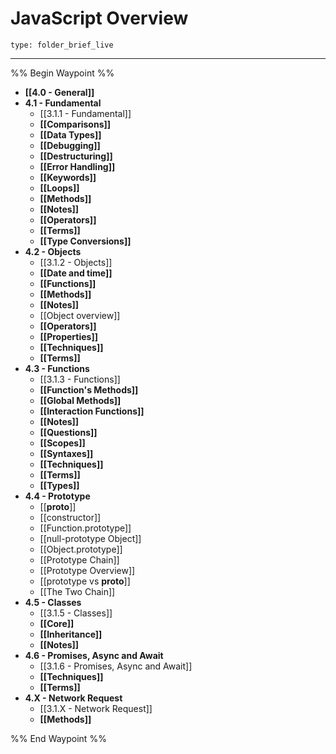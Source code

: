 # JavaScript Overview
 
```ccard
type: folder_brief_live
```
 
---

%% Begin Waypoint %%
- **[[4.0 - General]]**
- **4.1 - Fundamental**
	- [[3.1.1 - Fundamental]]
	- **[[Comparisons]]**
	- **[[Data Types]]**
	- **[[Debugging]]**
	- **[[Destructuring]]**
	- **[[Error Handling]]**
	- **[[Keywords]]**
	- **[[Loops]]**
	- **[[Methods]]**
	- **[[Notes]]**
	- **[[Operators]]**
	- **[[Terms]]**
	- **[[Type Conversions]]**
- **4.2 - Objects**
	- [[3.1.2 - Objects]]
	- **[[Date and time]]**
	- **[[Functions]]**
	- **[[Methods]]**
	- **[[Notes]]**
	- [[Object overview]]
	- **[[Operators]]**
	- **[[Properties]]**
	- **[[Techniques]]**
	- **[[Terms]]**
- **4.3 - Functions**
	- [[3.1.3 - Functions]]
	- **[[Function's Methods]]**
	- **[[Global Methods]]**
	- **[[Interaction Functions]]**
	- **[[Notes]]**
	- **[[Questions]]**
	- **[[Scopes]]**
	- **[[Syntaxes]]**
	- **[[Techniques]]**
	- **[[Terms]]**
	- **[[Types]]**
- **4.4 - Prototype**
	- [[__proto__]]
	- [[constructor]]
	- [[Function.prototype]]
	- [[null-prototype Object]]
	- [[Object.prototype]]
	- [[Prototype Chain]]
	- [[Prototype Overview]]
	- [[prototype vs __proto__]]
	- [[The Two Chain]]
- **4.5 - Classes**
	- [[3.1.5 - Classes]]
	- **[[Core]]**
	- **[[Inheritance]]**
	- **[[Notes]]**
- **4.6 - Promises, Async and Await**
	- [[3.1.6 - Promises, Async and Await]]
	- **[[Techniques]]**
	- **[[Terms]]**
- **4.X - Network Request**
	- [[3.1.X - Network Request]]
	- **[[Methods]]**

%% End Waypoint %%